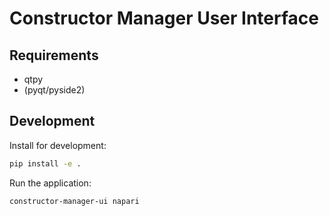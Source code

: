 # Constructor Manager User Interface

## Requirements

- qtpy
- (pyqt/pyside2)

## Development

Install for development:

```bash
pip install -e .
```

Run the application:

```bash
constructor-manager-ui napari
```
